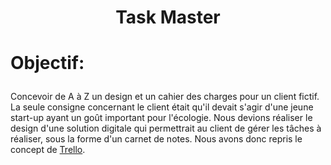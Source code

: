 
# <p align="center">Task Master</p>
  

# <p align="left">Objectif:</p>
  
Concevoir de A à Z un design et un cahier des charges pour un client fictif. La seule consigne concernant le client était qu'il devait s'agir d'une jeune start-up ayant un goût important pour l'écologie.
Nous devions réaliser le design d'une solution digitale qui permettrait au client de gérer les tâches à réaliser, sous la forme d'un carnet de notes. Nous avons donc repris le concept de [Trello](https://trello.com/fr?&aceid=&adposition=&adgroup=148159472287&campaign=19269516403&creative=641585205818&device=c&keyword=trello&matchtype=e&network=g&placement=&ds_kids=p74554954228&ds_e=GOOGLE&ds_eid=700000001557344&ds_e1=GOOGLE&gad_source=1&gclid=Cj0KCQjwwMqvBhCtARIsAIXsZpaGH0M0pEG6SARfS4RLaudCwrkgq_4AXQ5F8qL09ZAqibNGwtqLuvAaAvbxEALw_wcB&gclsrc=aw.ds).

